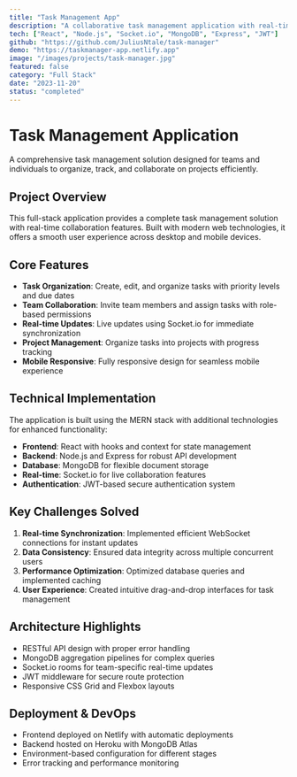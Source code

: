 ```yaml
---
title: "Task Management App"
description: "A collaborative task management application with real-time updates, team collaboration features, and mobile responsiveness."
tech: ["React", "Node.js", "Socket.io", "MongoDB", "Express", "JWT"]
github: "https://github.com/JuliusNtale/task-manager"
demo: "https://taskmanager-app.netlify.app"
image: "/images/projects/task-manager.jpg"
featured: false
category: "Full Stack"
date: "2023-11-20"
status: "completed"
---
```


# Task Management Application

A comprehensive task management solution designed for teams and individuals to organize, track, and collaborate on projects efficiently.

## Project Overview

This full-stack application provides a complete task management solution with real-time collaboration features. Built with modern web technologies, it offers a smooth user experience across desktop and mobile devices.

## Core Features

- **Task Organization**: Create, edit, and organize tasks with priority levels and due dates
- **Team Collaboration**: Invite team members and assign tasks with role-based permissions
- **Real-time Updates**: Live updates using Socket.io for immediate synchronization
- **Project Management**: Organize tasks into projects with progress tracking
- **Mobile Responsive**: Fully responsive design for seamless mobile experience

## Technical Implementation

The application is built using the MERN stack with additional technologies for enhanced functionality:

- **Frontend**: React with hooks and context for state management
- **Backend**: Node.js and Express for robust API development
- **Database**: MongoDB for flexible document storage
- **Real-time**: Socket.io for live collaboration features
- **Authentication**: JWT-based secure authentication system

## Key Challenges Solved

1. **Real-time Synchronization**: Implemented efficient WebSocket connections for instant updates
2. **Data Consistency**: Ensured data integrity across multiple concurrent users
3. **Performance Optimization**: Optimized database queries and implemented caching
4. **User Experience**: Created intuitive drag-and-drop interfaces for task management

## Architecture Highlights

- RESTful API design with proper error handling
- MongoDB aggregation pipelines for complex queries
- Socket.io rooms for team-specific real-time updates
- JWT middleware for secure route protection
- Responsive CSS Grid and Flexbox layouts

## Deployment & DevOps

- Frontend deployed on Netlify with automatic deployments
- Backend hosted on Heroku with MongoDB Atlas
- Environment-based configuration for different stages
- Error tracking and performance monitoring
